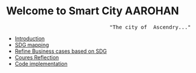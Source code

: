 # Welcome to Smart City AAROHAN
<pre>                                 "The city of  Ascendry..."
</pre>
- [Introduction](./Introduction.md)
- [SDG mapping](./SDG_mapping.md)
- [Refine Business cases based on SDG](./Refine_BC.md)
- [Coures Reflection](./CourseReflection.md)
- [Code implementation](./code.md)

